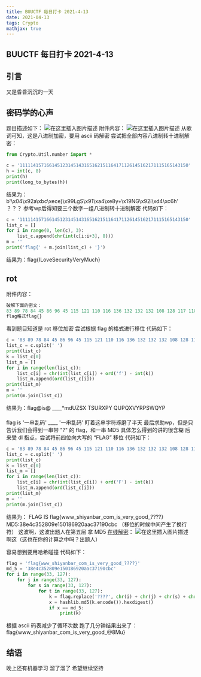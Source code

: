 ```yaml
---
title: BUUCTF 每日打卡 2021-4-13
date: 2021-04-13
tags: Crypto
mathjax: true
---
```


## BUUCTF 每日打卡 2021-4-13

## 引言

又是昏昏沉沉的一天



## 密码学的心声

题目描述如下：
![在这里插入图片描述](https://img-blog.csdnimg.cn/20210413165527635.png?x-oss-process=image/watermark,type_ZmFuZ3poZW5naGVpdGk,shadow_10,text_aHR0cHM6Ly9ibG9nLmNzZG4ubmV0L3dlaXhpbl81MjQ0NjA5NQ==,size_16,color_FFFFFF,t_70)
附件内容：
![在这里插入图片描述](https://img-blog.csdnimg.cn/20210413160442691.bmp?x-oss-process=image/watermark,type_ZmFuZ3poZW5naGVpdGk,shadow_10,text_aHR0cHM6Ly9ibG9nLmNzZG4ubmV0L3dlaXhpbl81MjQ0NjA5NQ==,size_16,color_FFFFFF,t_70#pic_center)
从歌词可知，这是八进制加密，要用 ascii 码解密
尝试把全部内容八进制转十进制解密：

```python
from Crypto.Util.number import *

c = '111114157166145123145143165162151164171126145162171115165143150'
h = int(c, 8)
print(h)
print(long_to_bytes(h))
```
结果为：b'\x04\x92a\xbc\xece)\x99LgS\x91\xa4\xe8y+\x19NG\x92i\xd4\xc6h'
？？？
参考wp后得知要三个数字一组八进制转十进制解密
代码如下：
```python
c = '111114157166145123145143165162151164171126145162171115165143150'
list_c = []
for i in range(0, len(c), 3):
    list_c.append(chr(int(c[i:i+3], 8)))
m = ''
print('flag{' + m.join(list_c) + '}')
```
结果为：flag{ILoveSecurityVeryMuch}



## rot

附件内容：
```python
破解下面的密文：
83 89 78 84 45 86 96 45 115 121 110 116 136 132 132 132 108 128 117 118 134 110 123 111 110 127 108 112 124 122 108 118 128 108 131 114 127 134 108 116 124 124 113 108 76 76 76 76 138 23 90 81 66 71 64 69 114 65 112 64 66 63 69 61 70 114 62 66 61 62 69 67 70 63 61 110 110 112 64 68 62 70 61 112 111 112
flag格式flag{}
```
看到题目知道是 rot 移位加密
尝试根据 flag 的格式进行移位
代码如下：
```python
c = '83 89 78 84 45 86 96 45 115 121 110 116 136 132 132 132 108 128 117 118 134 110 123 111 110 127 108 112 124 122 108 118 128 108 131 114 127 134 108 116 124 124 113 108 76 76 76 76 138 23 90 81 66 71 64 69 114 65 112 64 66 63 69 61 70 114 62 66 61 62 69 67 70 63 61 110 110 112 64 68 62 70 61 112 111 112'
list_c = c.split(' ')
print(list_c)
k = list_c[0]
list_m = []
for i in range(len(list_c)):
    list_c[i] = chr(int(list_c[i]) + ord('f') - int(k))
    list_m.append(ord(list_c[i]))
print(list_m)
m = ''
print(m.join(list_c))
```
结果为：flag@is@
____*mdUZSX
TSURXPY
QUPQXVYRPSWQYP

flag is '一串乱码' ____ '一串乱码'
盯着这串字符琢磨了半天
最后求助wp，但是只告诉我们会得到一串带 "?" 的 flag，和一串 MD5
具体怎么得到的讲的很含糊
后来受 dl 指点，尝试将前四位向大写的 “FLAG” 移位
代码如下：
```python
c = '83 89 78 84 45 86 96 45 115 121 110 116 136 132 132 132 108 128 117 118 134 110 123 111 110 127 108 112 124 122 108 118 128 108 131 114 127 134 108 116 124 124 113 108 76 76 76 76 138 23 90 81 66 71 64 69 114 65 112 64 66 63 69 61 70 114 62 66 61 62 69 67 70 63 61 110 110 112 64 68 62 70 61 112 111 112'
list_c = c.split(' ')
print(list_c)
k = list_c[0]
list_m = []
for i in range(len(list_c)):
    list_c[i] = chr(int(list_c[i]) + ord('F') - int(k))
    list_m.append(ord(list_c[i]))
print(list_m)
m = ''
print(m.join(list_c))
```
结果为：
FLAG IS flag{www_shiyanbar_com_is_very_good_????}
MD5:38e4c352809e150186920aac37190cbc
（移位的时候中间产生了换行符）
这波啊，这波出题人在第五层
拿 MD5 [在线解密](https://www.cmd5.com/)：
![在这里插入图片描述](https://img-blog.csdnimg.cn/20210413171636859.png?x-oss-process=image/watermark,type_ZmFuZ3poZW5naGVpdGk,shadow_10,text_aHR0cHM6Ly9ibG9nLmNzZG4ubmV0L3dlaXhpbl81MjQ0NjA5NQ==,size_16,color_FFFFFF,t_70)
啊这（这也在你的计算之中吗？出题人）

容易想到要用哈希碰撞
代码如下：
```python
flag = 'flag{www_shiyanbar_com_is_very_good_????}'
md_5 = '38e4c352809e150186920aac37190cbc'
for i in range(33, 127):
    for j in range(33, 127):
        for s in range(33, 127):
            for t in range(33, 127):
                k = flag.replace('????', chr(i) + chr(j) + chr(s) + chr(t))
                x = hashlib.md5(k.encode()).hexdigest()
                if x == md_5:
                    print(k)
```
根据 ascii 码表减少了循环次数
跑了几分钟结果出来了：flag{www_shiyanbar_com_is_very_good_@8Mu}



## 结语

晚上还有机器学习
溜了溜了
希望继续坚持